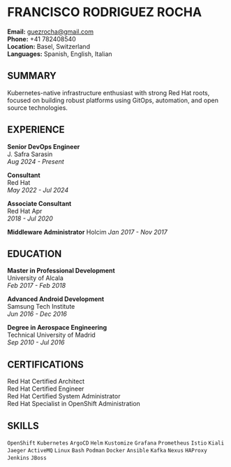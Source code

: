 # FRANCISCO RODRIGUEZ ROCHA

**Email:** guezrocha@gmail.com  
**Phone:** +41 782408540  
**Location:** Basel, Switzerland  
**Languages:** Spanish, English, Italian  

## SUMMARY

Kubernetes-native infrastructure enthusiast with strong Red Hat roots, focused on building robust platforms using GitOps, automation, and open source technologies.

## EXPERIENCE

**Senior DevOps Engineer**  
J. Safra Sarasin  
*Aug 2024 - Present*  
  
**Consultant**  
Red Hat  
*May 2022 - Jul 2024*  

**Associate Consultant**  
Red Hat Apr  
*2018 - Jul 2020*  

**Middleware Administrator**
Holcim
*Jan 2017 - Nov 2017*  

## EDUCATION

**Master in Professional Development**  
University of Alcala  
*Feb 2017 - Feb 2018*  

**Advanced Android Development**  
Samsung Tech Institute  
*Jun 2016 - Dec 2016*  

**Degree in Aerospace Engineering**  
Technical University of Madrid  
*Sep 2010 - Jul 2016*  

## CERTIFICATIONS

Red Hat Certified Architect  
Red Hat Certified Engineer  
Red Hat Certified System Administrator  
Red Hat Specialist in OpenShift Administration  

## SKILLS

`OpenShift` `Kubernetes` `ArgoCD` `Helm` `Kustomize` `Grafana` `Prometheus` `Istio` `Kiali` `Jaeger` `ActiveMQ` `Linux` `Bash` `Podman` `Docker` `Ansible` `Kafka` `Nexus` `HAProxy` `Jenkins` `JBoss`
